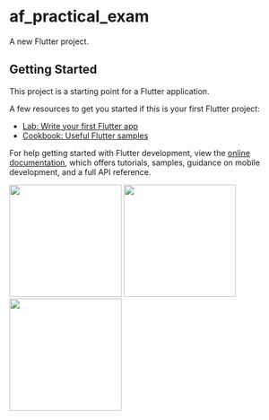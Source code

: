 # af_practical_exam

A new Flutter project.

## Getting Started

This project is a starting point for a Flutter application.

A few resources to get you started if this is your first Flutter project:

- [Lab: Write your first Flutter app](https://docs.flutter.dev/get-started/codelab)
- [Cookbook: Useful Flutter samples](https://docs.flutter.dev/cookbook)

For help getting started with Flutter development, view the
[online documentation](https://docs.flutter.dev/), which offers tutorials,
samples, guidance on mobile development, and a full API reference.

<img src = "https://github.com/thatskishan/af_practical_exam/assets/123537725/25ee5a52-83b2-41ed-8de0-718928f1b700" width="200px">
<img src = "https://github.com/thatskishan/af_practical_exam/assets/123537725/e2b63465-0bf4-4af6-8aae-3a029553595f" width="200px">
<img src = "https://github.com/thatskishan/af_practical_exam/assets/123537725/82ef4082-767c-47cf-8244-064306071f68" width="200px">





